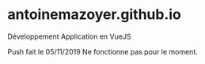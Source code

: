 # antoinemazoyer.github.io
Développement Application en VueJS

Push fait le 05/11/2019
Ne fonctionne pas pour le moment.
